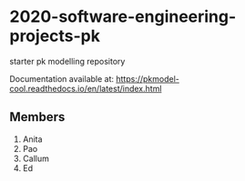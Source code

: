 # 2020-software-engineering-projects-pk

starter pk modelling repository

Documentation available at: https://pkmodel-cool.readthedocs.io/en/latest/index.html

## Members
1. Anita 
2. Pao
3. Callum
4. Ed
